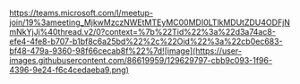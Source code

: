 https://teams.microsoft.com/l/meetup-join/19%3ameeting_MjkwMzczNWEtMTEyMC00MDI0LTlkMDUtZDU4ODFjNmNkYjJj%40thread.v2/0?context=%7b%22Tid%22%3a%22d3a74ac8-efe4-4fe8-b707-b1bf8c6a25bd%22%2c%22Oid%22%3a%22cb0ec683-bf48-479a-9360-98f66cecab8f%22%7d![image](https://user-images.githubusercontent.com/86619959/129629797-cbb9c093-1f96-4396-9e24-f6c4cedaeba9.png)
